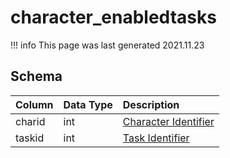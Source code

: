 # character_enabledtasks

!!! info
	This page was last generated 2021.11.23

## Schema
| Column | Data Type | Description |
| :--- | :--- | :--- |
| charid | int | [Character Identifier](character_data.md) |
| taskid | int | [Task Identifier](../../schema/tasks/tasks.md) |

